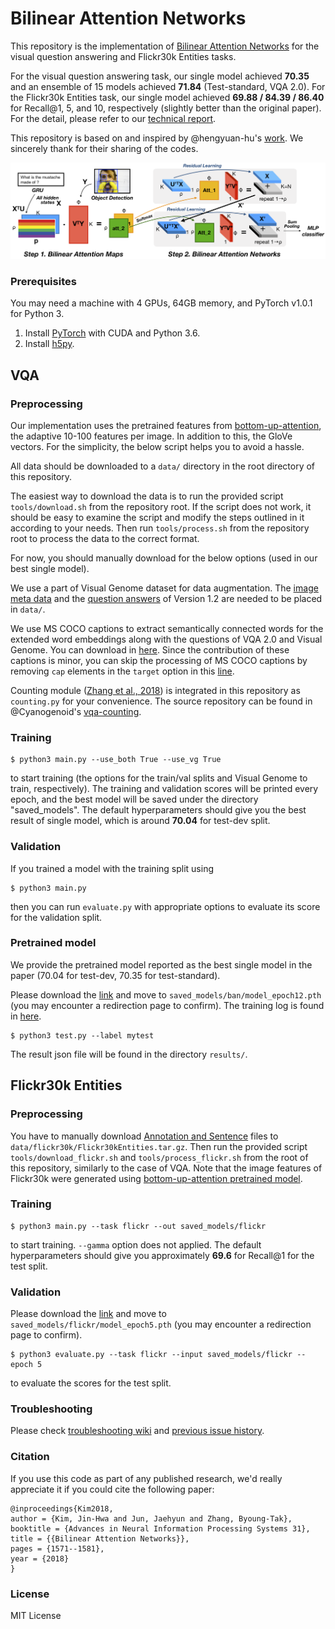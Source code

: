 # Bilinear Attention Networks

This repository is the implementation of [Bilinear Attention Networks](http://arxiv.org/abs/1805.07932) for the visual question answering and Flickr30k Entities tasks. 

For the visual question answering task, our single model achieved **70.35** and an ensemble of 15 models achieved **71.84** (Test-standard, VQA 2.0). 
For the Flickr30k Entities task, our single model achieved **69.88 / 84.39 / 86.40** for Recall@1, 5, and 10, respectively (slightly better than the original paper).
For the detail, please refer to our [technical report](http://arxiv.org/abs/1805.07932).

This repository is based on and inspired by @hengyuan-hu's [work](https://github.com/hengyuan-hu/bottom-up-attention-vqa). We sincerely thank for their sharing of the codes.

![Overview of bilinear attention networks](misc/ban_overview.png)

### Prerequisites

You may need a machine with 4 GPUs, 64GB memory, and PyTorch v1.0.1 for Python 3.

1. Install [PyTorch](http://pytorch.org/) with CUDA and Python 3.6.
2. Install [h5py](http://docs.h5py.org/en/latest/build.html).

## VQA
### Preprocessing

Our implementation uses the pretrained features from [bottom-up-attention](https://github.com/peteanderson80/bottom-up-attention), the adaptive 10-100 features per image. In addition to this, the GloVe vectors. For the simplicity, the below script helps you to avoid a hassle.

All data should be downloaded to a `data/` directory in the root directory of this repository.

The easiest way to download the data is to run the provided script `tools/download.sh` from the repository root. If the script does not work, it should be easy to examine the script and modify the steps outlined in it according to your needs. Then run `tools/process.sh` from the repository root to process the data to the correct format.

For now, you should manually download for the below options (used in our best single model).

We use a part of Visual Genome dataset for data augmentation. The [image meta data](https://visualgenome.org/static/data/dataset/image_data.json.zip) and the [question answers](https://visualgenome.org/static/data/dataset/question_answers.json.zip) of Version 1.2 are needed to be placed in `data/`.

We use MS COCO captions to extract semantically connected words for the extended word embeddings along with the questions of VQA 2.0 and Visual Genome. You can download in [here](http://images.cocodataset.org/annotations/annotations_trainval2017.zip). Since the contribution of these captions is minor, you can skip the processing of MS COCO captions by removing `cap` elements in the `target` option in this [line](https://github.com/jnhwkim/ban-vqa/blob/master/dataset.py#L393).

Counting module ([Zhang et al., 2018](https://openreview.net/forum?id=B12Js_yRb)) is integrated in this repository as `counting.py` for your convenience. The source repository can be found in @Cyanogenoid's [vqa-counting](https://github.com/Cyanogenoid/vqa-counting).

### Training

```
$ python3 main.py --use_both True --use_vg True
```
to start training (the options for the train/val splits and Visual Genome to train, respectively). The training and validation scores will be printed every epoch, and the best model will be saved under the directory "saved_models". The default hyperparameters should give you the best result of single model, which is around **70.04** for test-dev split. 

### Validation

If you trained a model with the training split using
```
$ python3 main.py
```
then you can run `evaluate.py` with appropriate options to evaluate its score for the validation split.

### Pretrained model

We provide the pretrained model reported as the best single model in the paper (70.04 for test-dev, 70.35 for test-standard).

Please download the [link](https://drive.google.com/uc?export=download&id=1OGYxF5WY4uYc_6UobDjhrJIHkl2UGNct) and move to `saved_models/ban/model_epoch12.pth` (you may encounter a redirection page to confirm). The training log is found in [here](https://drive.google.com/uc?export=download&id=1sEa5bTMOFv_Xjo_A0xeNw379_Sljg9R_).

```
$ python3 test.py --label mytest
```

The result json file will be found in the directory `results/`.

## Flickr30k Entities
### Preprocessing
You have to manually download [Annotation and Sentence](http://web.engr.illinois.edu/~bplumme2/Flickr30kEntities/) files to `data/flickr30k/Flickr30kEntities.tar.gz`. Then run the provided script `tools/download_flickr.sh` and `tools/process_flickr.sh` from the root of this repository, similarly to the case of VQA. Note that the image features of Flickr30k were generated using [bottom-up-attention pretrained model](https://github.com/peteanderson80/bottom-up-attention.git).

### Training

```
$ python3 main.py --task flickr --out saved_models/flickr
```
to start training. `--gamma` option does not applied. The default hyperparameters should give you approximately **69.6** for Recall@1 for the test split.


### Validation
Please download the [link](https://drive.google.com/uc?export=download&id=1xiVVRPsbabipyHes25iE0uj2YkdKWv3K) and move to `saved_models/flickr/model_epoch5.pth` (you may encounter a redirection page to confirm).

```
$ python3 evaluate.py --task flickr --input saved_models/flickr --epoch 5
```
to evaluate the scores for the test split.




### Troubleshooting

Please check [troubleshooting wiki](https://github.com/jnhwkim/ban-vqa/wiki/Troubleshooting) and [previous issue history](https://github.com/jnhwkim/ban-vqa/issues?utf8=✓&q=is%3Aissue).

### Citation

If you use this code as part of any published research, we'd really appreciate it if you could cite the following paper:

```
@inproceedings{Kim2018,
author = {Kim, Jin-Hwa and Jun, Jaehyun and Zhang, Byoung-Tak},
booktitle = {Advances in Neural Information Processing Systems 31},
title = {{Bilinear Attention Networks}},
pages = {1571--1581},
year = {2018}
}
```

### License

MIT License
